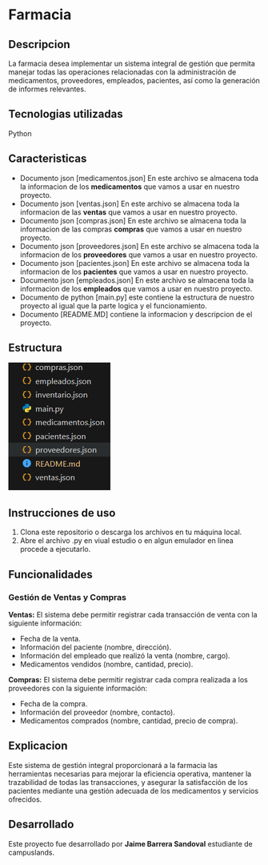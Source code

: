 # Farmacia

## Descripcion

La farmacia desea implementar un sistema integral de gestión que permita manejar todas las operaciones relacionadas con la administración de medicamentos, proveedores, empleados, pacientes, así como la generación de informes relevantes.

## Tecnologias utilizadas

Python

## Caracteristicas

- Documento json [medicamentos.json] En este archivo se almacena toda la informacion de los **medicamentos** que vamos a usar en nuestro proyecto.
- Documento json [ventas.json] En este archivo se almacena toda la informacion de las **ventas** que vamos a usar en nuestro proyecto.
- Documento json [compras.json] En este archivo se almacena toda la informacion de las compras **compras** que vamos a usar en nuestro proyecto.
- Documento json [proveedores.json] En este archivo se almacena toda la informacion de los **proveedores** que vamos a usar en nuestro proyecto.
- Documento json [pacientes.json] En este archivo se almacena toda la informacion de los **pacientes** que vamos a usar en nuestro proyecto.
- Documento json [empleados.json] En este archivo se almacena toda la informacion de los **empleados** que vamos a usar en nuestro proyecto.
- Documento de python [main.py] este contiene la estructura de nuestro proyecto al igual que la parte logica y el funcionamiento.
- Documento [README.MD] contiene la informacion y descripcion de el proyecto.

## Estructura

![Estructura](<Captura de pantalla 2024-08-09 083235.png>)

## Instrucciones de uso

1. Clona este repositorio o descarga los archivos en tu máquina local.
2. Abre el archivo .py en viual estudio o en algun emulador en linea procede a ejecutarlo.

## Funcionalidades

### Gestión de Ventas y Compras

**Ventas:** El sistema debe permitir registrar cada transacción de venta con la siguiente información:

- Fecha de la venta.
- Información del paciente (nombre, dirección).
- Información del empleado que realizó la venta (nombre, cargo).
- Medicamentos vendidos (nombre, cantidad, precio).

**Compras:** El sistema debe permitir registrar cada compra realizada a los proveedores con la siguiente información:

- Fecha de la compra.
- Información del proveedor (nombre, contacto).
- Medicamentos comprados (nombre, cantidad, precio de compra).

## Explicacion

Este sistema de gestión integral proporcionará a la farmacia las herramientas necesarias para mejorar la eficiencia operativa, mantener la trazabilidad de todas las transacciones, y asegurar la satisfacción de los pacientes mediante una gestión adecuada de los medicamentos y servicios ofrecidos.

## Desarrollado

Este proyecto fue desarrollado por **Jaime Barrera Sandoval** estudiante de campuslands.